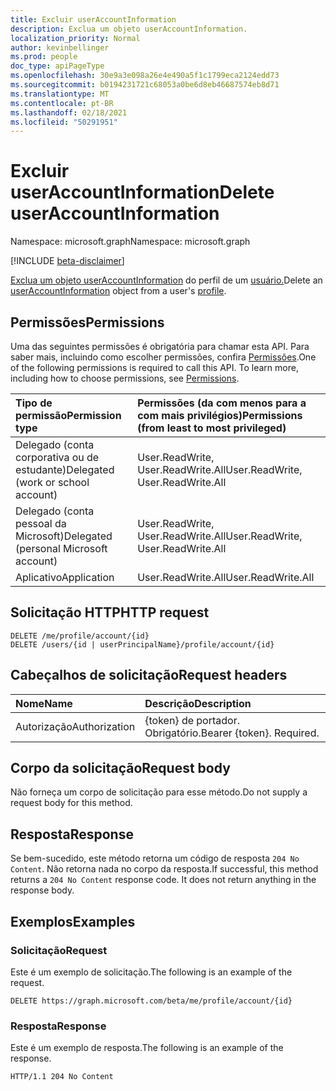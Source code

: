 ```yaml
---
title: Excluir userAccountInformation
description: Exclua um objeto userAccountInformation.
localization_priority: Normal
author: kevinbellinger
ms.prod: people
doc_type: apiPageType
ms.openlocfilehash: 30e9a3e098a26e4e490a5f1c1799eca2124edd73
ms.sourcegitcommit: b0194231721c68053a0be6d8eb46687574eb8d71
ms.translationtype: MT
ms.contentlocale: pt-BR
ms.lasthandoff: 02/18/2021
ms.locfileid: "50291951"
---
```

# <a name="delete-useraccountinformation"></a><span data-ttu-id="ba351-103">Excluir userAccountInformation</span><span class="sxs-lookup"><span data-stu-id="ba351-103">Delete userAccountInformation</span></span>

<span data-ttu-id="ba351-104">Namespace: microsoft.graph</span><span class="sxs-lookup"><span data-stu-id="ba351-104">Namespace: microsoft.graph</span></span>

[!INCLUDE [beta-disclaimer](../../includes/beta-disclaimer.md)]

<span data-ttu-id="ba351-105">[Exclua um objeto userAccountInformation](../resources/useraccountinformation.md) do perfil de um [usuário.](../resources/profile.md)</span><span class="sxs-lookup"><span data-stu-id="ba351-105">Delete an [userAccountInformation](../resources/useraccountinformation.md) object from a user's [profile](../resources/profile.md).</span></span>

## <a name="permissions"></a><span data-ttu-id="ba351-106">Permissões</span><span class="sxs-lookup"><span data-stu-id="ba351-106">Permissions</span></span>

<span data-ttu-id="ba351-p101">Uma das seguintes permissões é obrigatória para chamar esta API. Para saber mais, incluindo como escolher permissões, confira [Permissões](/graph/permissions-reference).</span><span class="sxs-lookup"><span data-stu-id="ba351-p101">One of the following permissions is required to call this API. To learn more, including how to choose permissions, see [Permissions](/graph/permissions-reference).</span></span>

| <span data-ttu-id="ba351-109">Tipo de permissão</span><span class="sxs-lookup"><span data-stu-id="ba351-109">Permission type</span></span>                        | <span data-ttu-id="ba351-110">Permissões (da com menos para a com mais privilégios)</span><span class="sxs-lookup"><span data-stu-id="ba351-110">Permissions (from least to most privileged)</span></span> |
|:---------------------------------------|:--------------------------------------------|
| <span data-ttu-id="ba351-111">Delegado (conta corporativa ou de estudante)</span><span class="sxs-lookup"><span data-stu-id="ba351-111">Delegated (work or school account)</span></span>     | <span data-ttu-id="ba351-112">User.ReadWrite, User.ReadWrite.All</span><span class="sxs-lookup"><span data-stu-id="ba351-112">User.ReadWrite, User.ReadWrite.All</span></span>          |
| <span data-ttu-id="ba351-113">Delegado (conta pessoal da Microsoft)</span><span class="sxs-lookup"><span data-stu-id="ba351-113">Delegated (personal Microsoft account)</span></span> | <span data-ttu-id="ba351-114">User.ReadWrite, User.ReadWrite.All</span><span class="sxs-lookup"><span data-stu-id="ba351-114">User.ReadWrite, User.ReadWrite.All</span></span>          |
| <span data-ttu-id="ba351-115">Aplicativo</span><span class="sxs-lookup"><span data-stu-id="ba351-115">Application</span></span>                            | <span data-ttu-id="ba351-116">User.ReadWrite.All</span><span class="sxs-lookup"><span data-stu-id="ba351-116">User.ReadWrite.All</span></span>                          |

## <a name="http-request"></a><span data-ttu-id="ba351-117">Solicitação HTTP</span><span class="sxs-lookup"><span data-stu-id="ba351-117">HTTP request</span></span>

<!-- { "blockType": "ignored" } -->

```http
DELETE /me/profile/account/{id}
DELETE /users/{id | userPrincipalName}/profile/account/{id}
```

## <a name="request-headers"></a><span data-ttu-id="ba351-118">Cabeçalhos de solicitação</span><span class="sxs-lookup"><span data-stu-id="ba351-118">Request headers</span></span>

| <span data-ttu-id="ba351-119">Nome</span><span class="sxs-lookup"><span data-stu-id="ba351-119">Name</span></span>           | <span data-ttu-id="ba351-120">Descrição</span><span class="sxs-lookup"><span data-stu-id="ba351-120">Description</span></span>                |
|:---------------|:---------------------------|
| <span data-ttu-id="ba351-121">Autorização</span><span class="sxs-lookup"><span data-stu-id="ba351-121">Authorization</span></span>  | <span data-ttu-id="ba351-p102">{token} de portador. Obrigatório.</span><span class="sxs-lookup"><span data-stu-id="ba351-p102">Bearer {token}. Required.</span></span>  |

## <a name="request-body"></a><span data-ttu-id="ba351-124">Corpo da solicitação</span><span class="sxs-lookup"><span data-stu-id="ba351-124">Request body</span></span>

<span data-ttu-id="ba351-125">Não forneça um corpo de solicitação para esse método.</span><span class="sxs-lookup"><span data-stu-id="ba351-125">Do not supply a request body for this method.</span></span>

## <a name="response"></a><span data-ttu-id="ba351-126">Resposta</span><span class="sxs-lookup"><span data-stu-id="ba351-126">Response</span></span>

<span data-ttu-id="ba351-p103">Se bem-sucedido, este método retorna um código de resposta `204 No Content`. Não retorna nada no corpo da resposta.</span><span class="sxs-lookup"><span data-stu-id="ba351-p103">If successful, this method returns a `204 No Content` response code. It does not return anything in the response body.</span></span>

## <a name="examples"></a><span data-ttu-id="ba351-129">Exemplos</span><span class="sxs-lookup"><span data-stu-id="ba351-129">Examples</span></span>

### <a name="request"></a><span data-ttu-id="ba351-130">Solicitação</span><span class="sxs-lookup"><span data-stu-id="ba351-130">Request</span></span>

<span data-ttu-id="ba351-131">Este é um exemplo de solicitação.</span><span class="sxs-lookup"><span data-stu-id="ba351-131">The following is an example of the request.</span></span>
<!-- {
  "blockType": "request",
  "name": "delete_useraccountinformation"
}-->

```http
DELETE https://graph.microsoft.com/beta/me/profile/account/{id}
```

### <a name="response"></a><span data-ttu-id="ba351-132">Resposta</span><span class="sxs-lookup"><span data-stu-id="ba351-132">Response</span></span>

<span data-ttu-id="ba351-133">Este é um exemplo de resposta.</span><span class="sxs-lookup"><span data-stu-id="ba351-133">The following is an example of the response.</span></span>

<!-- {
  "blockType": "response",
  "truncated": true
} -->

```http
HTTP/1.1 204 No Content
```

